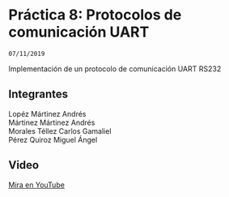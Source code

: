 # Práctica 8: Protocolos de comunicación UART
```
07/11/2019
```  
Implementación de un protocolo de comunicación UART RS232

## Integrantes
Lopéz Mártinez Andrés  
Mártinez Mártinez Andrés  
Morales Téllez Carlos Gamaliel  
Pérez Quiroz Miguel Ángel  

## Video
[Mira en YouTube](https://www.youtube.com/watch?v=n4mtjwOVpL0)
